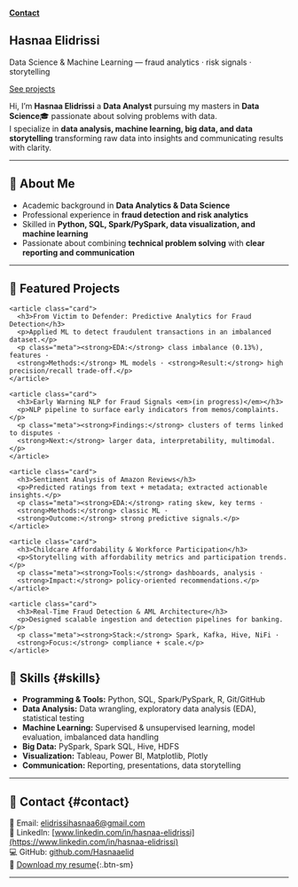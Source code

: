
**[Contact](#contact)**


<section class="hero">
  <div class="hero__overlay">
    <div class="hero__content">
      <h1>Hasnaa Elidrissi</h1>
      <p>Data Science & Machine Learning — fraud analytics · risk signals · storytelling</p>
      <p><a href="#projects" class="btn-sm">See projects</a></p>
    </div>
  </div>
</section>

<section class="section tile" markdown="1">
  
  Hi, I’m **Hasnaa Elidrissi** a **Data Analyst** pursuing my masters in **Data Science**🎓 passionate about solving problems with data.  
  I specialize in **data analysis, machine learning, big data, and data storytelling** transforming raw data into insights and communicating results with clarity.

---

## 🔹 About Me 
- Academic background in **Data Analytics & Data Science**  
- Professional experience in **fraud detection and risk analytics**  
- Skilled in **Python, SQL, Spark/PySpark, data visualization, and machine learning**  
- Passionate about combining **technical problem solving** with **clear reporting and communication**  

---

</section>

<div class="container">

<section class="section tile">
  <h2 id="projects">🔹 Featured Projects</h2>

  <div class="cards">

    <article class="card">
      <h3>From Victim to Defender: Predictive Analytics for Fraud Detection</h3>
      <p>Applied ML to detect fraudulent transactions in an imbalanced dataset.</p>
      <p class="meta"><strong>EDA:</strong> class imbalance (0.13%), features ·
      <strong>Methods:</strong> ML models · <strong>Result:</strong> high precision/recall trade-off.</p>
    </article>

    <article class="card">
      <h3>Early Warning NLP for Fraud Signals <em>(in progress)</em></h3>
      <p>NLP pipeline to surface early indicators from memos/complaints.</p>
      <p class="meta"><strong>Findings:</strong> clusters of terms linked to disputes ·
      <strong>Next:</strong> larger data, interpretability, multimodal.</p>
    </article>

    <article class="card">
      <h3>Sentiment Analysis of Amazon Reviews</h3>
      <p>Predicted ratings from text + metadata; extracted actionable insights.</p>
      <p class="meta"><strong>EDA:</strong> rating skew, key terms · 
      <strong>Methods:</strong> classic ML · 
      <strong>Outcome:</strong> strong predictive signals.</p>
    </article>

    <article class="card">
      <h3>Childcare Affordability & Workforce Participation</h3>
      <p>Storytelling with affordability metrics and participation trends.</p>
      <p class="meta"><strong>Tools:</strong> dashboards, analysis ·
      <strong>Impact:</strong> policy-oriented recommendations.</p>
    </article>

    <article class="card">
      <h3>Real-Time Fraud Detection & AML Architecture</h3>
      <p>Designed scalable ingestion and detection pipelines for banking.</p>
      <p class="meta"><strong>Stack:</strong> Spark, Kafka, Hive, NiFi ·
      <strong>Focus:</strong> compliance + scale.</p>
    </article>

  </div>
</section>

<section class="section tile" markdown="1">
  
## 🔹 Skills {#skills}
- **Programming & Tools:** Python, SQL, Spark/PySpark, R, Git/GitHub  
- **Data Analysis:** Data wrangling, exploratory data analysis (EDA), statistical testing 
- **Machine Learning:** Supervised & unsupervised learning, model evaluation, imbalanced data handling  
- **Big Data:** PySpark, Spark SQL, Hive, HDFS  
- **Visualization:** Tableau, Power BI, Matplotlib, Plotly  
- **Communication:** Reporting, presentations, data storytelling  

---

## 🔹 Contact {#contact}
📧 Email: [elidrissihasnaa6@gmail.com](mailto:elidrissihasnaa6@gmail.com)  
💼 LinkedIn: [www.linkedin.com/in/hasnaa-elidrissi](https://www.linkedin.com/in/hasnaa-elidrissi)  
💻 GitHub: [github.com/Hasnaaelid](https://github.com/Hasnaaelid)  
📃 [Download my resume](){:.btn-sm}

---

</section>

</div>
